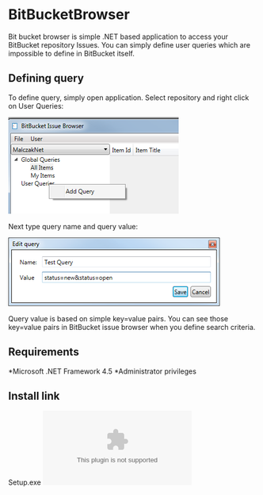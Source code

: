 # BitBucketBrowser

Bit bucket browser is simple .NET based application to access your BitBucket repository Issues. 
You can simply define user queries which are impossible to define in BitBucket itself.

## Defining query
To define query, simply open application. Select repository and right click on User Queries:

![Add new query](https://github.com/jmalczak/BitBucketBrowser/blob/master/Setup/Images/query.png)

Next type query name and query value:

![Add new query](https://github.com/jmalczak/BitBucketBrowser/blob/master/Setup/Images/queryDefinition.png)

Query value is based on simple key=value pairs. You can see those key=value pairs in BitBucket issue
browser when you define search criteria.

## Requirements

*Microsoft .NET Framework 4.5
*Administrator privileges

## Install link

Setup.exe ![Setup.exe](https://github.com/jmalczak/BitBucketBrowser/blob/master/Setup/Setup.exe)